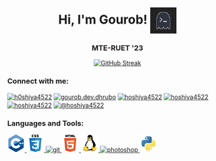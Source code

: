 <center>

<h1 align="center">Hi, I'm Gourob! <img align="center" src="https://github.com/hoshiya4522/hoshiya4522/blob/main/term-ghost.png" width="60"></h1>
<h3 align="center">MTE-RUET '23</h3>

[![GitHub Streak](https://streak-stats.demolab.com?user=hoshiya4522&theme=holi-theme&hide_border=true)](https://git.io/streak-stats)
</center>


<h3 align="left">Connect with me:</h3>
<p align="left">
<a href="https://twitter.com/h0shiya4522" target="blank"><img align="center" src="https://raw.githubusercontent.com/rahuldkjain/github-profile-readme-generator/master/src/images/icons/Social/twitter.svg" alt="h0shiya4522" height="30" width="40" /></a>
<a href="https://fb.com/gourob.dev.dhrubo" target="blank"><img align="center" src="https://raw.githubusercontent.com/rahuldkjain/github-profile-readme-generator/master/src/images/icons/Social/facebook.svg" alt="gourob.dev.dhrubo" height="30" width="40" /></a>
<a href="https://www.youtube.com/c/hoshiya4522" target="blank"><img align="center" src="https://raw.githubusercontent.com/rahuldkjain/github-profile-readme-generator/master/src/images/icons/Social/youtube.svg" alt="hoshiya4522" height="30" width="40" /></a>
<a href="https://www.codechef.com/users/hoshiya4522" target="blank"><img align="center" src="https://www.codechef.com/favicon.ico" alt="hoshiya4522" height="30" width="40" /></a>
<a href="https://codeforces.com/profile/hoshiya4522" target="blank"><img align="center" src="https://raw.githubusercontent.com/rahuldkjain/github-profile-readme-generator/master/src/images/icons/Social/codeforces.svg" alt="hoshiya4522" height="30" width="40" /></a>
<a href="https://discord.gg/@hoshiya4522" target="blank"><img align="center" src="https://raw.githubusercontent.com/rahuldkjain/github-profile-readme-generator/master/src/images/icons/Social/discord.svg" alt="@hoshiya4522" height="30" width="40" /></a>
</p>

<h3 align="left">Languages and Tools:</h3>
<p align="left"> <a href="https://www.w3schools.com/cpp/" target="_blank" rel="noreferrer"> <img src="https://raw.githubusercontent.com/devicons/devicon/master/icons/cplusplus/cplusplus-original.svg" alt="cplusplus" width="40" height="40"/> </a> <a href="https://www.w3schools.com/css/" target="_blank" rel="noreferrer"> <img src="https://raw.githubusercontent.com/devicons/devicon/master/icons/css3/css3-original-wordmark.svg" alt="css3" width="40" height="40"/> </a> <a href="https://git-scm.com/" target="_blank" rel="noreferrer"> <img src="https://www.vectorlogo.zone/logos/git-scm/git-scm-icon.svg" alt="git" width="40" height="40"/> </a> <a href="https://www.w3.org/html/" target="_blank" rel="noreferrer"> <img src="https://raw.githubusercontent.com/devicons/devicon/master/icons/html5/html5-original-wordmark.svg" alt="html5" width="40" height="40"/> </a> <a href="https://www.linux.org/" target="_blank" rel="noreferrer"> <img src="https://raw.githubusercontent.com/devicons/devicon/master/icons/linux/linux-original.svg" alt="linux" width="40" height="40"/> </a> <a href="https://www.photoshop.com/en" target="_blank" rel="noreferrer"> <img src="https://cdn.jsdelivr.net/gh/devicons/devicon@latest/icons/photoshop/photoshop-original.svg" alt="photoshop" width="40" height="40"/> </a> <a href="https://www.python.org" target="_blank" rel="noreferrer"> <img src="https://raw.githubusercontent.com/devicons/devicon/master/icons/python/python-original.svg" alt="python" width="40" height="40"/> </a> </p>


